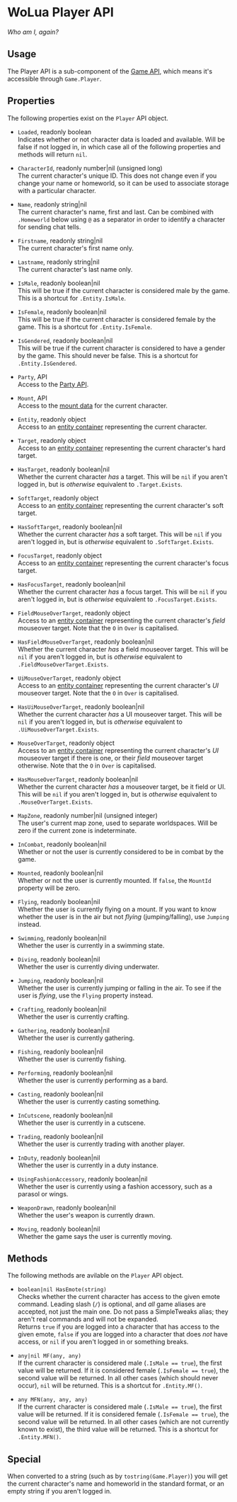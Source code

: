 # WoLua Player API
_Who am I, again?_

## Usage
The Player API is a sub-component of the [Game API](game.md), which means it's accessible through `Game.Player`.

## Properties
The following properties exist on the `Player` API object.

- `Loaded`, readonly boolean\
  Indicates whether or not character data is loaded and available. Will be false if not logged in, in which case all of the following properties and methods will return `nil`.

- `CharacterId`, readonly number|nil (unsigned long)\
  The current character's unique ID. This does not change even if you change your name or homeworld, so it can be used to associate storage with a particular character.

- `Name`, readonly string|nil\
  The current character's name, first and last. Can be combined with `.Homeworld` below using `@` as a separator in order to identify a character for sending chat tells.

- `Firstname`, readonly string|nil\
  The current character's first name only.

- `Lastname`, readonly string|nil\
  The current character's last name only.

- `IsMale`, readonly boolean|nil\
  This will be true if the current character is considered male by the game. This is a shortcut for `.Entity.IsMale`.

- `IsFemale`, readonly boolean|nil\
  This will be true if the current character is considered female by the game. This is a shortcut for `.Entity.IsFemale`.

- `IsGendered`, readonly boolean|nil\
  This will be true if the current character is considered to have a gender by the game. This should never be false. This is a shortcut for `.Entity.IsGendered`.

- `Party`, API\
  Access to the [Party API](party.md).

- `Mount`, API\
  Access to the [mount data](mount.md) for the current character.

- `Entity`, readonly object\
  Access to an [entity container](entity.md) representing the current character.

- `Target`, readonly object\
  Access to an [entity container](entity.md) representing the current character's hard target.

- `HasTarget`, readonly boolean|nil\
  Whether the current character _has_ a target. This will be `nil` if you aren't logged in, but is _otherwise_ equivalent to `.Target.Exists`.

- `SoftTarget`, readonly object\
  Access to an [entity container](entity.md) representing the current character's soft target.

- `HasSoftTarget`, readonly boolean|nil\
  Whether the current character _has_ a soft target. This will be `nil` if you aren't logged in, but is _otherwise_ equivalent to `.SoftTarget.Exists`.

- `FocusTarget`, readonly object\
  Access to an [entity container](entity.md) representing the current character's focus target.

- `HasFocusTarget`, readonly boolean|nil\
  Whether the current character _has_ a focus target. This will be `nil` if you aren't logged in, but is _otherwise_ equivalent to `.FocusTarget.Exists`.

- `FieldMouseOverTarget`, readonly object\
  Access to an [entity container](entity.md) representing the current character's _field_ mouseover target. Note that the `O` in `Over` is capitalised.

- `HasFieldMouseOverTarget`, readonly boolean|nil\
  Whether the current character _has_ a field mouseover target. This will be `nil` if you aren't logged in, but is _otherwise_ equivalent to `.FieldMouseOverTarget.Exists`.

- `UiMouseOverTarget`, readonly object\
  Access to an [entity container](entity.md) representing the current character's _UI_ mouseover target. Note that the `O` in `Over` is capitalised.

- `HasUiMouseOverTarget`, readonly boolean|nil\
  Whether the current character _has_ a UI mouseover target. This will be `nil` if you aren't logged in, but is _otherwise_ equivalent to `.UiMouseOverTarget.Exists`.

- `MouseOverTarget`, readonly object\
  Access to an [entity container](entity.md) representing the current character's _UI_ mouseover target if there is one, or their _field_ mouseover target otherwise. Note that the `O` in `Over` is capitalised.

- `HasMouseOverTarget`, readonly boolean|nil\
  Whether the current character _has_ a mouseover target, be it field or UI. This will be `nil` if you aren't logged in, but is _otherwise_ equivalent to `.MouseOverTarget.Exists`.

- `MapZone`, readonly number|nil (unsigned integer)\
  The user's current map zone, used to separate worldspaces. Will be zero if the current zone is indeterminate.

- `InCombat`, readonly boolean|nil\
  Whether or not the user is currently considered to be in combat by the game.

- `Mounted`, readonly boolean|nil\
  Whether or not the user is currently mounted. If `false`, the `MountId` property will be zero.

- `Flying`, readonly boolean|nil\
  Whether the user is currently flying on a mount. If you want to know whether the user is in the air but not _flying_ (jumping/falling), use `Jumping` instead.

- `Swimming`, readonly boolean|nil\
  Whether the user is currently in a swimming state.

- `Diving`, readonly boolean|nil\
  Whether the user is currently diving underwater.

- `Jumping`, readonly boolean|nil\
  Whether the user is currently jumping or falling in the air. To see if the user is _flying_, use the `Flying` property instead.

- `Crafting`, readonly boolean|nil\
  Whether the user is currently crafting.

- `Gathering`, readonly boolean|nil\
  Whether the user is currently gathering.

- `Fishing`, readonly boolean|nil\
  Whether the user is currently fishing.

- `Performing`, readonly boolean|nil\
  Whether the user is currently performing as a bard.

- `Casting`, readonly boolean|nil\
  Whether the user is currently casting something.

- `InCutscene`, readonly boolean|nil\
  Whether the user is currently in a cutscene.

- `Trading`, readonly boolean|nil\
  Whether the user is currently trading with another player.

- `InDuty`, readonly boolean|nil\
  Whether the user is currently in a duty instance.

- `UsingFashionAccessory`, readonly boolean|nil\
  Whether the user is currently using a fashion accessory, such as a parasol or wings.

- `WeaponDrawn`, readonly boolean|nil\
  Whether the user's weapon is currently drawn.

- `Moving`, readonly boolean|nil\
  Whether the game says the user is currently moving.

## Methods
The following methods are avilable on the `Player` API object.

- `boolean|nil HasEmote(string)`\
  Checks whether the current character has access to the given emote command. Leading slash (`/`) is optional, and _all_ game aliases are accepted, not just the main one. Do not pass a SimpleTweaks alias; they aren't real commands and will not be expanded.\
  Returns `true` if you are logged into a character that has access to the given emote, `false` if you are logged into a character that does _not_ have access, or `nil` if you aren't logged in or something breaks.

- `any|nil MF(any, any)`\
  If the current character is considered male (`.IsMale == true`), the first value will be returned. If it is considered female (`.IsFemale == true`), the second value will be returned. In all other cases (which should never occur), `nil` will be returned. This is a shortcut for `.Entity.MF()`.

- `any MFN(any, any, any)`\
  If the current character is considered male (`.IsMale == true`), the first value will be returned. If it is considered female (`.IsFemale == true`), the second value will be returned. In all other cases (which are not currently known to exist), the third value will be returned. This is a shortcut for `.Entity.MFN()`.

## Special
When converted to a string (such as by `tostring(Game.Player)`) you will get the current character's name and homeworld in the standard format, or an empty string if you aren't logged in.
